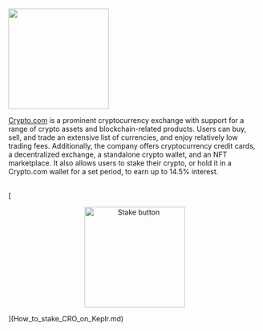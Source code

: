 # <p align="center">
  <img width="200" src="https://user-images.githubusercontent.com/95366163/148409811-f4d4de67-059e-4ab2-b37a-d7d26384300a.png">
</p>

[Crypto.com](https://crypto.com/) is a prominent cryptocurrency exchange with support for a range of crypto assets and blockchain-related products. Users can buy, sell, and trade an extensive list of currencies, and enjoy relatively low trading fees. Additionally, the company offers cryptocurrency credit cards, a decentralized exchange, a standalone crypto wallet, and an NFT marketplace. It also allows users to stake their crypto, or hold it in a Crypto.com wallet for a set period, to earn up to 14.5% interest. <br>
<br>

[<p align="center">
  <img width="200" alt="Stake button" src="https://user-images.githubusercontent.com/95366163/148409799-7fa8a30c-571c-42fb-a914-cb2d913be797.png">
</p>](How_to_stake_CRO_on_Keplr.md)


